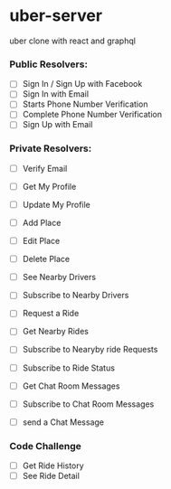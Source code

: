 # uber-server
uber clone with react and graphql

### Public Resolvers:

- [ ] Sign In / Sign Up with Facebook
- [ ] Sign In with Email
- [ ] Starts Phone Number Verification
- [ ] Complete Phone Number Verification
- [ ] Sign Up with Email

### Private Resolvers:
- [ ] Verify Email
- [ ] Get My Profile
- [ ] Update My Profile
- [ ] Add Place
- [ ] Edit Place
- [ ] Delete Place
- [ ] See Nearby Drivers
- [ ] Subscribe to Nearby Drivers
- [ ] Request a Ride
- [ ] Get Nearby Rides
- [ ] Subscribe to Nearyby ride Requests
- [ ] Subscribe to Ride Status
- [ ] Get Chat Room Messages
- [ ] Subscribe to Chat Room Messages
- [ ] send a Chat Message



### Code Challenge

- [ ] Get Ride History
- [ ] See Ride Detail